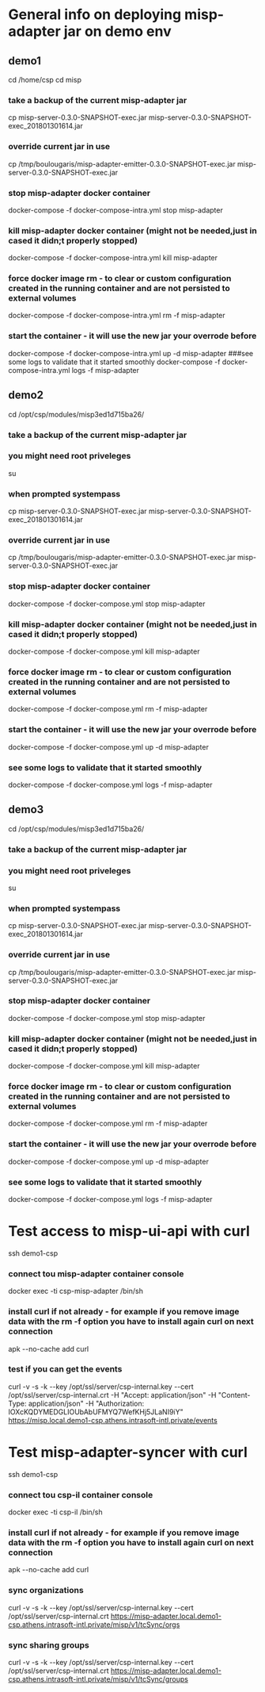 
# General info on deploying misp-adapter jar on demo env #

## demo1 ##
cd /home/csp
cd misp
### take a backup of the current misp-adapter jar
cp misp-server-0.3.0-SNAPSHOT-exec.jar misp-server-0.3.0-SNAPSHOT-exec_201801301614.jar
### override current jar in use
cp /tmp/boulougaris/misp-adapter-emitter-0.3.0-SNAPSHOT-exec.jar misp-server-0.3.0-SNAPSHOT-exec.jar
### stop misp-adapter docker container
docker-compose -f docker-compose-intra.yml stop misp-adapter
### kill misp-adapter docker container (might not be needed,just in cased it didn;t properly stopped)
docker-compose -f docker-compose-intra.yml kill misp-adapter
### force docker image rm - to clear or custom configuration created in the running container and are not persisted to external volumes
docker-compose -f docker-compose-intra.yml rm -f misp-adapter
### start the container - it will use the new jar your overrode before
docker-compose -f docker-compose-intra.yml up -d misp-adapter
###see some logs to validate that it started smoothly
docker-compose -f docker-compose-intra.yml logs -f misp-adapter



## demo2 ##
cd /opt/csp/modules/misp3ed1d715ba26/
### take a backup of the current misp-adapter jar
### you might need root priveleges
su
### when prompted systempass
cp misp-server-0.3.0-SNAPSHOT-exec.jar misp-server-0.3.0-SNAPSHOT-exec_201801301614.jar
### override current jar in use
cp /tmp/boulougaris/misp-adapter-emitter-0.3.0-SNAPSHOT-exec.jar misp-server-0.3.0-SNAPSHOT-exec.jar
### stop misp-adapter docker container
docker-compose -f docker-compose.yml stop misp-adapter
### kill misp-adapter docker container (might not be needed,just in cased it didn;t properly stopped)
docker-compose -f docker-compose.yml kill misp-adapter
### force docker image rm - to clear or custom configuration created in the running container and are not persisted to external volumes
docker-compose -f docker-compose.yml rm -f misp-adapter
### start the container - it will use the new jar your overrode before
docker-compose -f docker-compose.yml up -d misp-adapter
### see some logs to validate that it started smoothly
docker-compose -f docker-compose.yml logs -f misp-adapter


## demo3 ##
cd /opt/csp/modules/misp3ed1d715ba26/
### take a backup of the current misp-adapter jar
### you might need root priveleges
su
### when prompted systempass
cp misp-server-0.3.0-SNAPSHOT-exec.jar misp-server-0.3.0-SNAPSHOT-exec_201801301614.jar
### override current jar in use
cp /tmp/boulougaris/misp-adapter-emitter-0.3.0-SNAPSHOT-exec.jar misp-server-0.3.0-SNAPSHOT-exec.jar
### stop misp-adapter docker container
docker-compose -f docker-compose.yml stop misp-adapter
### kill misp-adapter docker container (might not be needed,just in cased it didn;t properly stopped)
docker-compose -f docker-compose.yml kill misp-adapter
### force docker image rm - to clear or custom configuration created in the running container and are not persisted to external volumes
docker-compose -f docker-compose.yml rm -f misp-adapter
### start the container - it will use the new jar your overrode before
docker-compose -f docker-compose.yml up -d misp-adapter
### see some logs to validate that it started smoothly
docker-compose -f docker-compose.yml logs -f misp-adapter



# Test access to misp-ui-api with curl #

ssh demo1-csp
### connect tou misp-adapter container console
docker exec -ti csp-misp-adapter /bin/sh
### install curl if not already - for example if you remove image data with the rm -f option you have to install again curl on next connection
apk --no-cache add curl
### test if you can get the events
curl -v -s -k --key /opt/ssl/server/csp-internal.key --cert /opt/ssl/server/csp-internal.crt -H "Accept: application/json" -H "Content-Type: application/json" -H "Authorization: IOXcKQDYMEDGLIOUbAbUFMYQ7WefKHj5JLaNI9iY" https://misp.local.demo1-csp.athens.intrasoft-intl.private/events


# Test misp-adapter-syncer with curl #

ssh demo1-csp
### connect tou csp-il container console
docker exec -ti csp-il /bin/sh
### install curl if not already - for example if you remove image data with the rm -f option you have to install again curl on next connection
apk --no-cache add curl
### sync organizations
curl -v -s -k --key /opt/ssl/server/csp-internal.key --cert /opt/ssl/server/csp-internal.crt https://misp-adapter.local.demo1-csp.athens.intrasoft-intl.private/misp/v1/tcSync/orgs
### sync sharing groups
curl -v -s -k --key /opt/ssl/server/csp-internal.key --cert /opt/ssl/server/csp-internal.crt https://misp-adapter.local.demo1-csp.athens.intrasoft-intl.private/misp/v1/tcSync/groups


